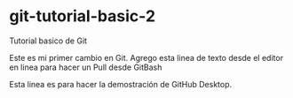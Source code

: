 # git-tutorial-basic-2
Tutorial basico de Git

Este es mi primer cambio en Git.
Agrego esta linea de texto desde el editor en linea para hacer un Pull desde GitBash


Esta linea es para hacer la demostración de GitHub Desktop.
